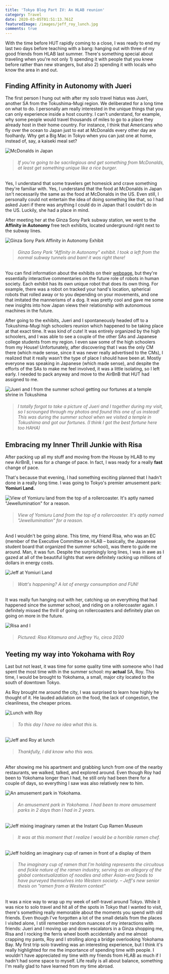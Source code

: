 ```yaml
---
title: 'Tokyo Blog Part IV: An HLAB reunion'
category: Travel
date: 2020-03-05T01:51:13.761Z
featuredImage: /images/jeff_roy_lunch.jpg
comments: true
---
```

With the time before HUT rapidly coming to a close, I was ready to end my last two days before teaching with a bang: hanging out with three of my good friends from HLAB last summer. There's something special about traveling when you're not only 1) spending it with people that you knew before rather than new strangers, but also 2) spending it with locals who know the area in and out. 

## Finding Affinity in Autonomy with Jueri

The first person I hung out with after my solo travel hiatus was Jueri, another SA from the Tokushima-Mugi region. We deliberated for a long time on what to do. I personally am really interested in the unique things that you can only experience inside a host country. I can't understand, for example, why some people would travel thousands of miles to go to a place they already host in their home country. For instance, I think that Americans who fly over the ocean to Japan just to eat at McDonalds every other day are foolhardy. Why get a Big Mac in Tokyo when you can just one at home, instead of, say, a kaiseki meal set? 

![McDonalds in Japan](/images/mcdonalds_japan.jpg)

> ###### *If you're going to be sacrilegious and get something from McDonalds, at least get something unique like a rice burger.*

Yes, I understand that some travelers get homesick and crave something they're familiar with. Yes, I understand that the food at McDonalds in Japan isn't necessarily the same as the food at McDonalds in the US. Even still, I personally could not entertain the idea of doing something like that, so I had asked Jueri if there was anything I could do in Japan that I couldn't do in the US. Luckily, she had a place in mind.

After meeting her at the Ginza Sony Park subway station, we went to the **Affinity in Autonomy** free tech exhibits, located underground right next to the subway lines.

![Ginza Sony Park Affinity in Autonomy Exhibit](/images/ginza_sony_park.jpg)

> ###### *Ginza Sony Park "Affinity in Autonomy" exhibit. I took a left from the normal subway tunnels and bam! it was right there!*

You can find information about the exhibits on their [webpage](https://www.ginzasonypark.jp/e/program/020/), but they're essentially interactive commentaries on the future role of robots in human society. Each exhibit has its own unique robot that does its own thing. For example, there was a robot on tracked your hand's location, spherical robots that rolled away or to you depending on your movements, and one that imitated the mannerisms of a dog. It was pretty cool and gave me some new insights into how Japan views their relationship with autonomous machines in the future.

After going to the exhibits, Jueri and I spontaneously headed off to a Tokushima-Mugi high schoolers reunion which happened to be taking place at that exact time. It was kind of cute! It was entirely organized by the high schoolers, and I was able to see a couple of the other SAs and Japanese college students from my region. I even saw some of the high schoolers from my House! Unfortunately, after discovering that I was the only CM there (which made sense, since it was never really advertised to the CMs), I realized that it really wasn't the type of place I should have been at. Mostly everyone was speaking in Japanese (which made sense), and despite the efforts of the SAs to make me feel involved, it was a little isolating, so I left early. I needed to pack anyway and move to the AirBnB that HUT had assigned to me.

![Jueri and I from the summer school getting our fortunes at a temple shrine in Tokushima](/images/jueri_and_jeff.jpg)

> ###### *I totally forgot to take a picture of Jueri and I together during my visit, so I scrounged through my photos and found this one of us instead! This was during the summer school when we visited a temple in Tokushima and got our fortunes. (I think I got the best fortune here too HAHA)*

## Embracing my Inner Thrill Junkie with Risa

After packing up all my stuff and moving from the House by HLAB to my new AirBnB, I was for a change of pace. In fact, I was ready for a really **fast** change of pace.

That's because that evening, I had something exciting planned that I hadn't done in a really long time. I was going to Tokyo's premier amusement park: **Yomiuri Land.**

![View of Yomiuru land from the top of a rollercoaster. It's aptly named "Jewellumination" for a reason.](/images/yomiuri_land_view.jpg)

> ###### *View of Yomiuru Land from the top of a rollercoaster. It's aptly named "Jewellumination" for a reason.*

And I wouldn't be going alone. This time, my friend Risa, who was an EC (member of the Executive Committee on HLAB – basically, the Japanese student board that organized the summer school), was there to guide me around. Man, it was fun. Despite the surprisingly long lines, I was in awe as I gazed at all of the beautiful lights that were definitely racking up millions of dollars in energy costs.

![Jeff at Yomiuri Land](/images/jeff_yomiuri_land.jpg)

> ###### *Watt's happening? A lot of energy consumption and FUN!*

It was really fun hanging out with her, catching up on everything that had happened since the summer school, and riding on a rollercoaster again. I definitely missed the thrill of going on rollercoasters and definitely plan on going on more in the future.

![Risa and I ](/images/risa_and_jeff.jpg)

> ###### *Pictured: Risa Kitamura and Jeffrey Yu, circa 2020*

## Yeeting my way into Yokohama with Roy

Last but not least, it was time for some quality time with someone who I had spent the most time with in the summer school: my **actual** SA, Roy. This time, I would be brought to Yokohama, a small, major city located to the south of downtown Tokyo.

As Roy brought me around the city, I was surprised to learn how highly he thought of it. He lauded adulation on the food, the lack of congestion, the cleanliness, the cheaper prices. 

![Lunch with Roy](/images/roy_yokohama_lunch.jpg)

> ###### *To this day I have no idea what this is.*

![Jeff and Roy at lunch](/images/jeff_roy_lunch.jpg)

> ###### *Thankfully, I did know who this was.*

After showing me his apartment and grabbing lunch from one of the nearby restaurants, we walked, talked, and explored around. Even though Roy had been to Yokohama longer than I had, he still only had been there for a couple of days, so everything I saw was also relatively new to him.

![An amusement park in Yokohama.](/images/yokohama_amusement_park.jpg)

> ###### *An amusement park in Yokohama. I had been to more amusement parks in 2 days than I had in 2 years.*

![Jeff mixing imaginary ramen at the Instant Cup Ramen Museum](/images/jeff_ramen_museum.jpg)

> ###### *It was at this moment that I realize I would be a horrible ramen chef.*

![Jeff holding an imaginary cup of ramen in front of a display of them](/images/jeff_ramen_museum_display.jpg)

> ###### *The imaginary cup of ramen that I'm holding represents the circuitous and fickle nature of the ramen industry, serving as an allegory of the global contextualization of noodles and other Asian-era foods to have purveyed themselves into Western society. – Jeff's new senior thesis on "ramen from a Western context"*

It was a nice way to wrap up my week of self-travel around Tokyo. While it was nice to solo travel and hit all of the spots in Tokyo that I wanted to visit, there's something really memorable about the moments you spend with old friends. Even though I've forgotten a lot of the small details from the places I visited alone, I still remember random nuances of my interactions with friends: Jueri and I moving up and down escalators in a Ginza shopping me, Risa and I rocking the ferris wheel booth accidentally and me almost crapping my pants, Roy and I strolling along a bridge overlooking Yokohama Bay. My first trip solo traveling was an interesting experience, but I think it's really highlighted for me the importance of spending time with people. I wouldn't have appreciated my time with my friends from HLAB as much if I hadn't had some space to myself. Life really is all about balance, something I'm really glad to have learned from my time abroad.